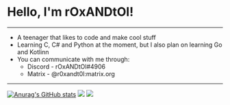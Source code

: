 # Hello, I'm rOxANDtOl!

---

- A teenager that likes to code and make cool stuff
- Learning C, C# and Python at the moment, but I also plan on learning Go and Kotlinn
- You can communicate with me through:
    - Discord - rOxANDtOl#4906
    - Matrix - @r0xandt0l:matrix.org

---

[![Anurag's GitHub stats](https://github-readme-stats.vercel.app/api?username=r0xANDt0l&theme=onedark&hide_border=true)](https://github.com/anuraghazra/github-readme-stats)
[![](https://github-readme-stats.vercel.app/api/top-langs/?username=r0xANDt0l&langs_count=8&theme=onedark&hide_border=true)](https://github.com/anuraghazra/github-readme-stats)
[![](https://github-profile-trophy.vercel.app/?username=r0xANDt0l&column=7&theme=onedark&hide_border=true)](https://github.com/anuraghazra/github-readme-stats)

